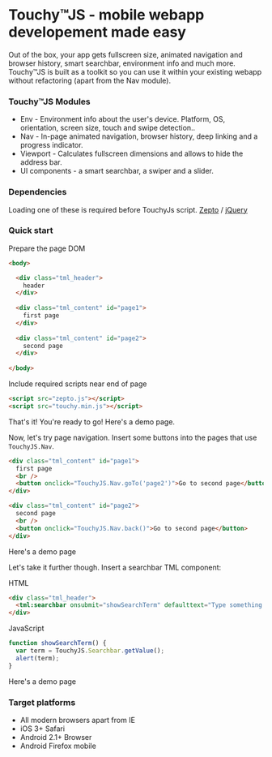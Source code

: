 # Touchy™JS - mobile webapp developement made easy

Out of the box, your app gets fullscreen size, animated navigation and browser history, smart searchbar, environment info and much more.
Touchy™JS is built as a toolkit so you can use it within your existing webapp without refactoring (apart from the Nav module).

### Touchy™JS Modules

* Env - Environment info about the user's device. Platform, OS, orientation, screen size, touch and swipe detection..
* Nav - In-page animated navigation, browser history, deep linking and a progress indicator.
* Viewport - Calculates fullscreen dimensions and allows to hide the address bar.
* UI components - a smart searchbar, a swiper and a slider.

### Dependencies

Loading one of these is required before TouchyJs script.
[Zepto](http://www.zeptojs.com) / [jQuery](http://www.jquery.com)

### Quick start


Prepare the page DOM

~~~ html
<body>

  <div class="tml_header">
    header
  </div>
  
  <div class="tml_content" id="page1">
    first page
  </div>
  
  <div class="tml_content" id="page2">
    second page
  </div>
  
</body>
~~~

Include required scripts near end of page

~~~ html
<script src="zepto.js"></script>
<script src="touchy.min.js"></script>
~~~

That's it! You're ready to go! Here's a demo page.

Now, let's try page navigation. Insert some buttons into the pages that use `TouchyJS.Nav`.

~~~ html
<div class="tml_content" id="page1">
  first page
  <br />
  <button onclick="TouchyJS.Nav.goTo('page2')">Go to second page</button>
</div>

<div class="tml_content" id="page2">
  second page
  <br />
  <button onclick="TouchyJS.Nav.back()">Go to second page</button>
</div>
~~~

Here's a demo page

Let's take it further though.
Insert a searchbar TML component:

HTML

~~~ html
<div class="tml_header">
  <tml:searchbar onsubmit="showSearchTerm" defaulttext="Type something in"></tml:searchbar>
</div>
~~~

JavaScript

~~~ javascript
function showSearchTerm() {
  var term = TouchyJS.Searchbar.getValue();
  alert(term);
}
~~~

Here's a demo page

### Target platforms

* All modern browsers apart from IE
* iOS 3+ Safari
* Android 2.1+ Browser
* Android Firefox mobile


